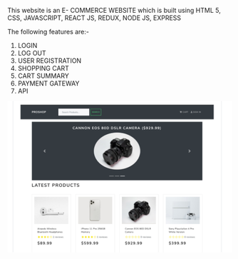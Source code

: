 This website is an E- COMMERCE WEBSITE which is built using HTML 5, CSS, JAVASCRIPT, REACT JS, REDUX, NODE JS, EXPRESS

The following features are:-
  1. LOGIN 
  2. LOG OUT
  3. USER REGISTRATION
  4. SHOPPING CART
  5. CART SUMMARY
  6. PAYMENT GATEWAY
  7. API 
  
 ![screenshot](https://github.com/Vaidehi-js/Xenon-Stack-Task/blob/main/uploads/TASK%20screenshot.png) 
 
 
  
